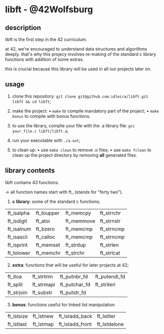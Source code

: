 # libft - @42Wolfsburg
## description
libft is the first step in the 42 curriculum.

at 42, we're encouraged to understand data structures and algorithms deeply.
that's why this projecy involves re-making of the standard c library functions with addition of some extras.

this is crucial because this library will be used in all our projects later on.

## usage
1. clone this repository: `git clone git@github.com:idleira/libft.git libft && cd libft`;

2. make the project:
   • `make` to compile mandatory part of the project;
   • `make bonus` to compile with bonus functions.
   
3. to use the library, complie your file with the .a library file: `gcc your_file.c libft/libft.a`;
   
4. run your executable with `./a.out`;
   
5. to clean up:
   • use `make clean` to remove .o files;
   • use `make fclean` to clean up the project directory by removing **all** generated files.

## library contents
libft contains 43 functions.

→ all function names start with ft_ (stands for "forty two").

1. **c library**: some of the standard c functions;

|                 |                 |                 |                 |
|-----------------|-----------------|-----------------|-----------------|
|   ft_isalpha    |    ft_toupper   |    ft_memcpy    |   ft_strrchr    |
|   ft_isdigit    |    ft_atoi      |    ft_memmove   |   ft_strnstr    |
|   ft_isalnum    |    ft_bzero     |    ft_memcmp    |   ft_strncmp    |
|   ft_isascii    |    ft_calloc    |    ft_memcmp    |   ft_strncmp    |
|   ft_isprint    |    ft_memset    |    ft_strdup    |   ft_strlen     |
|   ft_tolower    |    ft_memchr    |    ft_strchr    |   ft_strlcat    |

2. **extra**: functions that will be useful for later projects at 42;

|                 |                 |                 |                 |
|-----------------|-----------------|-----------------|-----------------|
|     ft_itoa     |    ft_strtrim   |  ft_putnbr_fd   |  ft_putendl_fd  |
|     ft_split    |    ft_strmapi   |  ft_putchar_fd  |  ft_striteri    |
|    ft_strjoin   |    ft_substr    |  ft_putstr_fd   |                 |

3. **bonus**: functions useful for linked list manipulation.

|                 |                 |                 |                 |
|-----------------|-----------------|-----------------|-----------------|
|   ft_lstsize    |    ft_lstnew    |  ft_lstadd_back |    ft_lstiter   |
|   ft_lstlast    |    ft_lstmap    | ft_lstadd_front |   ft_lstdelone  |

